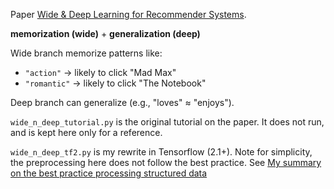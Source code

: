 Paper [Wide & Deep Learning for Recommender Systems](https://arxiv.org/abs/1606.07792). 

**memorization (wide)** + **generalization (deep)**

Wide branch memorize patterns like:  
* `"action"` → likely to click "Mad Max"  
* `"romantic"` → likely to click "The Notebook"

Deep branch can generalize (e.g., "loves" ≈ "enjoys").


`wide_n_deep_tutorial.py` is the original tutorial on the paper. It does not run, and is kept here only for a reference.

`wide_n_deep_tf2.py` is my rewrite in Tensorflow (2.1+).
Note for simplicity, the preprocessing here does not follow the best practice. See [My summary on the best practice processing structured data](../Structured%20Data%20Preprocessing%20Best%20Practice.md)

